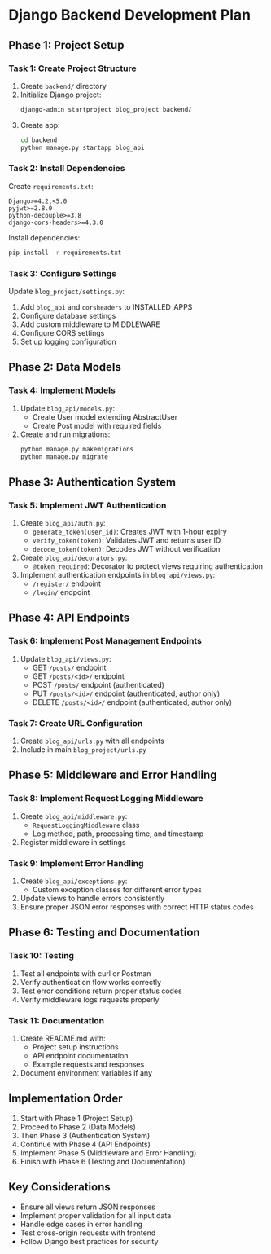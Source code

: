 # Django Backend Development Plan

## Phase 1: Project Setup

### Task 1: Create Project Structure
1. Create `backend/` directory
2. Initialize Django project:
   ```bash
   django-admin startproject blog_project backend/
   ```
3. Create app:
   ```bash
   cd backend
   python manage.py startapp blog_api
   ```

### Task 2: Install Dependencies
Create `requirements.txt`:
```
Django>=4.2,<5.0
pyjwt>=2.8.0
python-decouple>=3.8
django-cors-headers>=4.3.0
```

Install dependencies:
```bash
pip install -r requirements.txt
```

### Task 3: Configure Settings
Update `blog_project/settings.py`:
1. Add `blog_api` and `corsheaders` to INSTALLED_APPS
2. Configure database settings
3. Add custom middleware to MIDDLEWARE
4. Configure CORS settings
5. Set up logging configuration

## Phase 2: Data Models

### Task 4: Implement Models
1. Update `blog_api/models.py`:
   - Create User model extending AbstractUser
   - Create Post model with required fields
2. Create and run migrations:
   ```bash
   python manage.py makemigrations
   python manage.py migrate
   ```

## Phase 3: Authentication System

### Task 5: Implement JWT Authentication
1. Create `blog_api/auth.py`:
   - `generate_token(user_id)`: Creates JWT with 1-hour expiry
   - `verify_token(token)`: Validates JWT and returns user ID
   - `decode_token(token)`: Decodes JWT without verification
2. Create `blog_api/decorators.py`:
   - `@token_required`: Decorator to protect views requiring authentication
3. Implement authentication endpoints in `blog_api/views.py`:
   - `/register/` endpoint
   - `/login/` endpoint

## Phase 4: API Endpoints

### Task 6: Implement Post Management Endpoints
1. Update `blog_api/views.py`:
   - GET `/posts/` endpoint
   - GET `/posts/<id>/` endpoint
   - POST `/posts/` endpoint (authenticated)
   - PUT `/posts/<id>/` endpoint (authenticated, author only)
   - DELETE `/posts/<id>/` endpoint (authenticated, author only)

### Task 7: Create URL Configuration
1. Create `blog_api/urls.py` with all endpoints
2. Include in main `blog_project/urls.py`

## Phase 5: Middleware and Error Handling

### Task 8: Implement Request Logging Middleware
1. Create `blog_api/middleware.py`:
   - `RequestLoggingMiddleware` class
   - Log method, path, processing time, and timestamp
2. Register middleware in settings

### Task 9: Implement Error Handling
1. Create `blog_api/exceptions.py`:
   - Custom exception classes for different error types
2. Update views to handle errors consistently
3. Ensure proper JSON error responses with correct HTTP status codes

## Phase 6: Testing and Documentation

### Task 10: Testing
1. Test all endpoints with curl or Postman
2. Verify authentication flow works correctly
3. Test error conditions return proper status codes
4. Verify middleware logs requests properly

### Task 11: Documentation
1. Create README.md with:
   - Project setup instructions
   - API endpoint documentation
   - Example requests and responses
2. Document environment variables if any

## Implementation Order
1. Start with Phase 1 (Project Setup)
2. Proceed to Phase 2 (Data Models)
3. Then Phase 3 (Authentication System)
4. Continue with Phase 4 (API Endpoints)
5. Implement Phase 5 (Middleware and Error Handling)
6. Finish with Phase 6 (Testing and Documentation)

## Key Considerations
- Ensure all views return JSON responses
- Implement proper validation for all input data
- Handle edge cases in error handling
- Test cross-origin requests with frontend
- Follow Django best practices for security